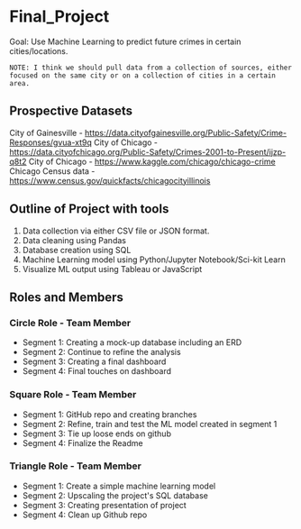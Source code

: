 # Final_Project
Goal: Use Machine Learning to predict future crimes in certain cities/locations.
  
    NOTE: I think we should pull data from a collection of sources, either focused on the same city or on a collection of cities in a certain area.

## Prospective Datasets
City of Gainesville - https://data.cityofgainesville.org/Public-Safety/Crime-Responses/gvua-xt9q
City of Chicago - https://data.cityofchicago.org/Public-Safety/Crimes-2001-to-Present/ijzp-q8t2
City of Chicago - https://www.kaggle.com/chicago/chicago-crime
Chicago Census data - https://www.census.gov/quickfacts/chicagocityillinois

## Outline of Project with tools

1. Data collection via either CSV file or JSON format.
2. Data cleaning using Pandas
3. Database creation using SQL
4. Machine Learning model using Python/Jupyter Notebook/Sci-kit Learn
5. Visualize ML output using Tableau or JavaScript

## Roles and Members
### Circle Role - Team Member

 -  Segment 1: Creating a mock-up database including an ERD
 -  Segment 2: Continue to refine the analysis
 -  Segment 3: Creating a final dashboard
 -  Segment 4: Final touches on dashboard

### Square Role - Team Member

 -  Segment 1: GitHub repo and creating branches
 -  Segment 2: Refine, train and test the ML model created in segment 1
 -  Segment 3: Tie up loose ends on github
 -  Segment 4: Finalize the Readme

### Triangle Role - Team Member

 -  Segment 1: Create a simple machine learning model
 -  Segment 2: Upscaling the project's SQL database
 -  Segment 3: Creating presentation of project
 -  Segment 4: Clean up Github repo


